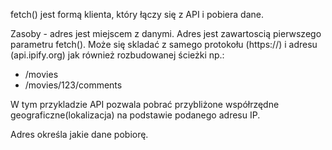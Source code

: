 fetch() jest formą klienta, który łączy się z API i pobiera dane.

Zasoby - adres jest miejscem z danymi.
Adres jest zawartoscią pierwszego parametru fetch(). Może się skladać z samego protokołu (https://) i adresu (api.ipify.org) jak również rozbudowanej ścieżki np.:
* /movies
* /movies/123/comments

W tym przykladzie API pozwala pobrać przybliżone współrzędne geograficzne(lokalizacja) na podstawie podanego adresu IP.

Adres określa jakie dane pobiorę.
